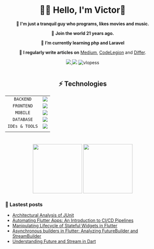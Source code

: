 <h1 align="center">👨‍💻 Hello, I'm Victor👋</h1>
<div align="center">

  🐧 **I'm just a tranquil guy who programs, likes movies and music.**
  
  🌠 **Join the world 21 years ago.**

  🌱 **I’m currently learning php and Laravel**

  📝 **I regularly write articles on** [Medium](https://medium.com/@Victorldev), [CodeLegion](https://coderlegion.com/user/Victor+Lopes) and [Differ](https://differ.blog/me).
  
</div>


<p>  
<div align="center">
  <a href = "mailto:victorldev8@gmail.com" target="_blank"><img src="https://img.shields.io/badge/-Gmail-%23333?style=for-the-badge&logo=gmail&logoColor=white&color=red" target="_blank"</a>
  <a href = "https://vlopesdev.me" target="_blank"><img src="https://img.shields.io/badge/-Visit my website-%23333?style=for-the-badge&logoColor=white"   target="_blank"></a>
  <img src="https://komarev.com/ghpvc/?username=vlopess&label=Profile%20views&color=0e75b6&style=flat" alt="vlopess" />
</div>
<br>
</p>
<div align="center">
  
## ⚡ Technologies

|                  |                                                                                                    |
|:----------------:|:--------------------------------------------------------------------------------------------------:|
|    `BACKEND`     |  <img src="https://skillicons.dev/icons?i=spring,java,cs,net,py,flask,php,laravel"/>               |
|    `FRONTEND`    |  <img src="https://skillicons.dev/icons?i=react,angular,ts,js,html,css,jquery" />                  |
|    `MOBILE`      |  <img src="https://skillicons.dev/icons?i=flutter,dart" />                                         |
|    `DATABASE`    |  <img src="https://skillicons.dev/icons?i=postgres,firebase,supabase" />                           |
|    `IDEs & TOOLS`|  <img src="https://skillicons.dev/icons?i=idea,androidstudio,vscode,git,vim,linux,ubuntu" />       |
|                  |                                                                                                    |


</div>

# 
<div align="center">
  <img  height="160em" src="https://github-readme-stats.vercel.app/api/top-langs/?username=vlopess&layout=compact&hide_progress=false&show_icons=true&theme=onedark&include_all_commits=true&count_private=true"/>
  <img  height="160em" src="https://github-readme-stats.vercel.app/api?username=vlopess&show_icons=true&theme=onedark&include_all_commits=true&count_private=true&rank_icon=github"/>
</div>

### 📰 Lastest posts
<!-- BLOG-POST-LIST:START -->
- [Architectural Analysis of JUnit](https://blog.stackademic.com/architectural-analysis-of-junit-d9472f9bf79b?source=rss-6c5acd079cd2------2)
- [Automating Flutter Apps: An Introduction to CI/CD Pipelines](https://medium.com/@Victorldev/automating-flutter-apps-an-introduction-to-ci-cd-pipelines-197919d0e886?source=rss-6c5acd079cd2------2)
- [Manipulating Lifecycle of Stateful Widgets in Flutter](https://medium.com/@Victorldev/manipulating-lifecycle-of-stateful-widgets-in-flutter-e894a83d7bf0?source=rss-6c5acd079cd2------2)
- [Asynchronous builders in Flutter: Analyzing FutureBuilder and StreamBuilder](https://medium.com/@Victorldev/asynchronous-builders-in-flutter-analyzing-futurebuilder-and-streambuilder-d3f8af3af88a?source=rss-6c5acd079cd2------2)
- [Understanding Future and Stream in Dart](https://medium.com/@Victorldev/understanding-future-and-stream-in-dart-cba0842a8470?source=rss-6c5acd079cd2------2)
<!-- BLOG-POST-LIST:END -->

[comment]: <div align="center">
[comment]: <a href="https://open.spotify.com/user/31amhvt36qa74qibs5fewb5tltbi">
[comment]:<img alt="Spotify" src="https://spotify-recently-played-readme.vercel.app/api?user=31amhvt36qa74qibs5fewb5tltbi&width=890&count=5">
[comment]:</div>

  
